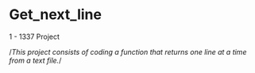 # Get_next_line
1 - 1337 Project

/*This project consists of coding a function that returns one line at a time from a text file.*/
